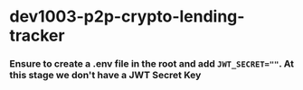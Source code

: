 # dev1003-p2p-crypto-lending-tracker

### Ensure to create a .env file in the root and add `JWT_SECRET=""`. At this stage we don't have a JWT Secret Key
